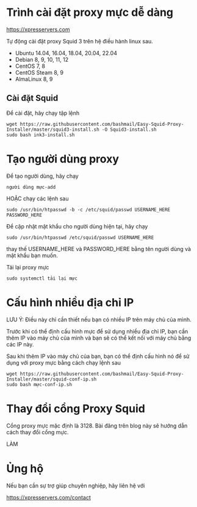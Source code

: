 # Trình cài đặt proxy mực dễ dàng

https://xpresservers.com

Tự động cài đặt proxy Squid 3 trên hệ điều hành linux sau.

* Ubuntu 14.04, 16.04, 18.04, 20.04, 22.04
* Debian 8, 9, 10, 11, 12
* CentOS 7, 8
* CentOS Steam 8, 9
* AlmaLinux 8, 9


## Cài đặt Squid

Để cài đặt, hãy chạy tập lệnh

```
wget https://raw.githubusercontent.com/bashmail/Easy-Squid-Proxy-Installer/master/squid3-install.sh -O Squid3-install.sh
sudo bash ink3-install.sh
```

# Tạo người dùng proxy

Để tạo người dùng, hãy chạy

```
người dùng mực-add
```

HOẶC chạy các lệnh sau

```
sudo /usr/bin/htpasswd -b -c /etc/squid/passwd USERNAME_HERE PASSWORD_HERE
```

Để cập nhật mật khẩu cho người dùng hiện tại, hãy chạy

```
sudo /usr/bin/htpasswd /etc/squid/passwd USERNAME_HERE
```

thay thế USERNAME_HERE và PASSWORD_HERE bằng tên người dùng và mật khẩu bạn muốn.

Tải lại proxy mực

```
sudo systemctl tải lại mực
```

# Cấu hình nhiều địa chỉ IP

LƯU Ý: Điều này chỉ cần thiết nếu bạn có nhiều IP trên máy chủ của mình.

Trước khi có thể định cấu hình mực để sử dụng nhiều địa chỉ IP, bạn cần thêm IP vào máy chủ của mình và bạn sẽ có thể kết nối với máy chủ bằng các IP này.

Sau khi thêm IP vào máy chủ của bạn, bạn có thể định cấu hình nó để sử dụng với proxy mực bằng cách chạy lệnh sau

```
wget https://raw.githubusercontent.com/bashmail/Easy-Squid-Proxy-Installer/master/squid-conf-ip.sh
sudo bash mực-conf-ip.sh
```

# Thay đổi cổng Proxy Squid

Cổng proxy mực mặc định là 3128. Bài đăng trên blog này sẽ hướng dẫn cách thay đổi cổng mực.

LÀM

# Ủng hộ

Nếu bạn cần sự trợ giúp chuyên nghiệp, hãy liên hệ với

https://xpresservers.com/contact